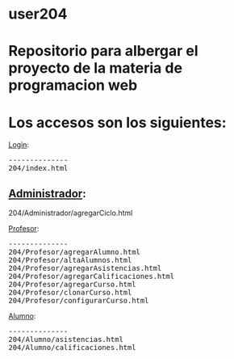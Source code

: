 user204
=======
Repositorio para albergar el proyecto de la materia de programacion web
=======
<h1>Los accesos son los siguientes:</h1>

<a href="http://alanturing.cucei.udg.mx/cc409/user204/204/">Login</a>:<br>
<pre>
--------------
204/index.html
</pre>

<a href="http://alanturing.cucei.udg.mx/cc409/user204/204/Administrador">Administrador</a>:<br>
--------------
204/Administrador/agregarCiclo.html<br>

<a href="http://alanturing.cucei.udg.mx/cc409/user204/204/Profesor">Profesor</a>:<br>
<pre>
--------------
204/Profesor/agregarAlumno.html
204/Profesor/altaAlumnos.html
204/Profesor/agregarAsistencias.html
204/Profesor/agregarCalificaciones.html
204/Profesor/agregarCurso.html
204/Profesor/clonarCurso.html
204/Profesor/configurarCurso.html
</pre>
<a href="http://alanturing.cucei.udg.mx/cc409/user204/204/Alumno">Alumno</a>:<br>
<pre>
--------------
204/Alumno/asistencias.html
204/Alumno/calificaciones.html
</pre>
